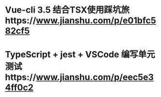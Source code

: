 # Vue-cli 3.5 结合TSX使用踩坑旅https://www.jianshu.com/p/e01bfc582cf5



# TypeScript + jest + VSCode 编写单元测试https://www.jianshu.com/p/eec5e34ff0c2